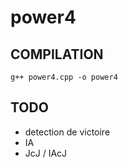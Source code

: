 # power4

## COMPILATION

```
g++ power4.cpp -o power4
```

## TODO
- detection de victoire
- IA
- JcJ / IAcJ